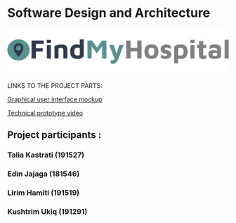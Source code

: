 # Software Design and Architecture
<img src="./findMyhospital.png">
  
  LINKS TO THE PROJECT PARTS:

<a href="https://www.figma.com/proto/rxVfJbYlJujUdEJ4NFtA21/find-my-hospital?page-id=0%3A1&node-id=6%3A5&viewport=241%2C48%2C0.09&scaling=scale-down&starting-point-node-id=6%3A5"  target="_blank">Graphical user interface mockup</a>


<a href="https://drive.google.com/file/d/1uGfH4Ngvt8dZ3UGe4RONv7HzamHfmIKQ/view?usp=sharing"  target="_blank">Technical prototype video</a>

## Project participants : 
### Talia Kastrati  (191527)
### Edin Jajaga     (181546)
### Lirim Hamiti    (191519) 
### Kushtrim Ukiq   (191291)

